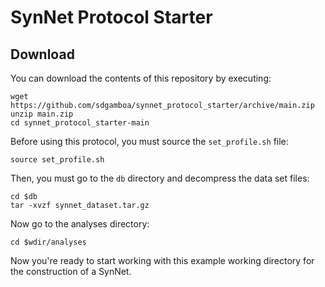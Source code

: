 # SynNet Protocol Starter



## Download

You can download the contents of this repository by executing:

    wget https://github.com/sdgamboa/synnet_protocol_starter/archive/main.zip
    unzip main.zip
    cd synnet_protocol_starter-main

Before using this protocol, you must source the `set_profile.sh` file:

    source set_profile.sh

Then, you must go to the `db` directory and decompress the data set files:

    cd $db
    tar -xvzf synnet_dataset.tar.gz

Now go to the analyses directory:

    cd $wdir/analyses

Now you're ready to start working with this example working directory for the 
construction of a SynNet.
